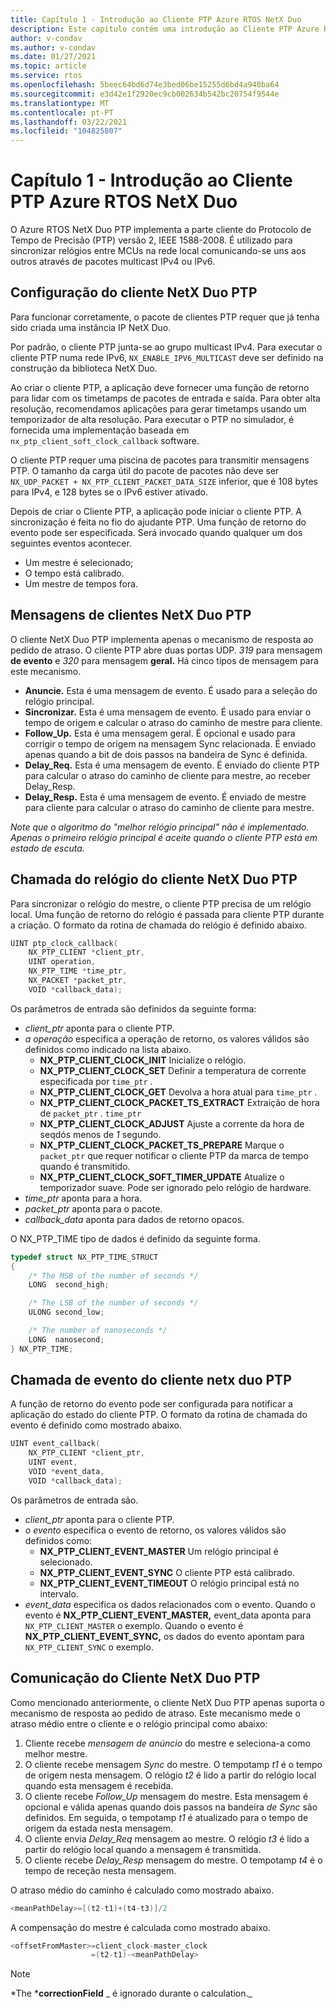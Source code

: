 ```yaml
---
title: Capítulo 1 - Introdução ao Cliente PTP Azure RTOS NetX Duo
description: Este capítulo contém uma introdução ao Cliente PTP Azure RTOS NetX Duo.
author: v-condav
ms.author: v-condav
ms.date: 01/27/2021
ms.topic: article
ms.service: rtos
ms.openlocfilehash: 5beec64bd6d74e3bed06be15255d6bd4a940ba64
ms.sourcegitcommit: e3d42e1f2920ec9cb002634b542bc20754f9544e
ms.translationtype: MT
ms.contentlocale: pt-PT
ms.lasthandoff: 03/22/2021
ms.locfileid: "104825807"
---
```

# <a name="chapter-1---introduction-to-azure-rtos-netx-duo-ptp-client"></a>Capítulo 1 - Introdução ao Cliente PTP Azure RTOS NetX Duo

O Azure RTOS NetX Duo PTP implementa a parte cliente do Protocolo de Tempo de Precisão (PTP) versão 2, IEEE 1588-2008. É utilizado para sincronizar relógios entre MCUs na rede local comunicando-se uns aos outros através de pacotes multicast IPv4 ou IPv6.

## <a name="netx-duo-ptp-client-setup"></a>Configuração do cliente NetX Duo PTP

Para funcionar corretamente, o pacote de clientes PTP requer que já tenha sido criada uma instância IP NetX Duo.

Por padrão, o cliente PTP junta-se ao grupo multicast IPv4. Para executar o cliente PTP numa rede IPv6, `NX_ENABLE_IPV6_MULTICAST` deve ser definido na construção da biblioteca NetX Duo.

Ao criar o cliente PTP, a aplicação deve fornecer uma função de retorno para lidar com os timetamps de pacotes de entrada e saída. Para obter alta resolução, recomendamos aplicações para gerar timetamps usando um temporizador de alta resolução. Para executar o PTP no simulador, é fornecida uma implementação baseada em `nx_ptp_client_soft_clock_callback` software.

O cliente PTP requer uma piscina de pacotes para transmitir mensagens PTP. O tamanho da carga útil do pacote de pacotes não deve ser `NX_UDP_PACKET + NX_PTP_CLIENT_PACKET_DATA_SIZE` inferior, que é 108 bytes para IPv4, e 128 bytes se o IPv6 estiver ativado.

Depois de criar o Cliente PTP, a aplicação pode iniciar o cliente PTP. A sincronização é feita no fio do ajudante PTP. Uma função de retorno do evento pode ser especificada. Será invocado quando qualquer um dos seguintes eventos acontecer.
* Um mestre é selecionado; 
* O tempo está calibrado.
* Um mestre de tempos fora.

## <a name="netx-duo-ptp-client-messages"></a>Mensagens de clientes NetX Duo PTP

O cliente NetX Duo PTP implementa apenas o mecanismo de resposta ao pedido de atraso. O cliente PTP abre duas portas UDP. *319* para mensagem **de evento** e *320* para mensagem **geral.** Há cinco tipos de mensagem para este mecanismo.

* **Anuncie.** Esta é uma mensagem de evento. É usado para a seleção do relógio principal.
* **Sincronizar.** Esta é uma mensagem de evento. É usado para enviar o tempo de origem e calcular o atraso do caminho de mestre para cliente.
* **Follow_Up.** Esta é uma mensagem geral. É opcional e usado para corrigir o tempo de origem na mensagem Sync relacionada. É enviado apenas quando a bit de dois passos na bandeira de Sync é definida.
* **Delay_Req.** Esta é uma mensagem de evento. É enviado do cliente PTP para calcular o atraso do caminho de cliente para mestre, ao receber Delay_Resp.
* **Delay_Resp.** Esta é uma mensagem de evento. É enviado de mestre para cliente para calcular o atraso do caminho de cliente para mestre.

*Note que o algoritmo do "melhor relógio principal" não é implementado. Apenas o primeiro relógio principal é aceite quando o cliente PTP está em estado de escuta.*

## <a name="netx-duo-ptp-client-clock-callback"></a>Chamada do relógio do cliente NetX Duo PTP
Para sincronizar o relógio do mestre, o cliente PTP precisa de um relógio local. Uma função de retorno do relógio é passada para cliente PTP durante a criação. O formato da rotina de chamada do relógio é definido abaixo.
```C
UINT ptp_clock_callback(
    NX_PTP_CLIENT *client_ptr, 
    UINT operation,
    NX_PTP_TIME *time_ptr, 
    NX_PACKET *packet_ptr,
    VOID *callback_data);
```
Os parâmetros de entrada são definidos da seguinte forma:
* *client_ptr* aponta para o cliente PTP.
* *a operação* especifica a operação de retorno, os valores válidos são definidos como indicado na lista abaixo.
  * **NX_PTP_CLIENT_CLOCK_INIT** Inicialize o relógio.
  * **NX_PTP_CLIENT_CLOCK_SET** Definir a temperatura de corrente especificada por `time_ptr` .
  * **NX_PTP_CLIENT_CLOCK_GET** Devolva a hora atual para `time_ptr` .
  * **NX_PTP_CLIENT_CLOCK_PACKET_TS_EXTRACT** Extraição de hora de `packet_ptr` . `time_ptr`
  * **NX_PTP_CLIENT_CLOCK_ADJUST** Ajuste a corrente da hora de seqdós menos de *1* segundo.
  * **NX_PTP_CLIENT_CLOCK_PACKET_TS_PREPARE** Marque o `packet_ptr` que requer notificar o cliente PTP da marca de tempo quando é transmitido.
  * **NX_PTP_CLIENT_CLOCK_SOFT_TIMER_UPDATE** Atualize o temporizador suave. Pode ser ignorado pelo relógio de hardware.
* *time_ptr* aponta para a hora.
* *packet_ptr* aponta para o pacote.
* *callback_data* aponta para dados de retorno opacos.

O NX_PTP_TIME tipo de dados é definido da seguinte forma.
```C
typedef struct NX_PTP_TIME_STRUCT
{
    /* The MSB of the number of seconds */
    LONG  second_high;

    /* The LSB of the number of seconds */
    ULONG second_low;

    /* The number of nanoseconds */
    LONG  nanosecond;
} NX_PTP_TIME;
```

## <a name="netx-duo-ptp-client-event-callback"></a>Chamada de evento do cliente netx duo PTP
A função de retorno do evento pode ser configurada para notificar a aplicação do estado do cliente PTP. O formato da rotina de chamada do evento é definido como mostrado abaixo.
```C
UINT event_callback(
    NX_PTP_CLIENT *client_ptr, 
    UINT event, 
    VOID *event_data, 
    VOID *callback_data);
```
Os parâmetros de entrada são.
* *client_ptr* aponta para o cliente PTP.
* *o evento* especifica o evento de retorno, os valores válidos são definidos como:
  * **NX_PTP_CLIENT_EVENT_MASTER** Um relógio principal é selecionado.
  * **NX_PTP_CLIENT_EVENT_SYNC** O cliente PTP está calibrado.
  * **NX_PTP_CLIENT_EVENT_TIMEOUT** O relógio principal está no intervalo.
* *event_data* especifica os dados relacionados com o evento. Quando o evento é **NX_PTP_CLIENT_EVENT_MASTER,** event_data aponta para `NX_PTP_CLIENT_MASTER` o exemplo. Quando o evento é **NX_PTP_CLIENT_EVENT_SYNC,** os dados do evento apontam para `NX_PTP_CLIENT_SYNC` o exemplo.

## <a name="netx-duo-ptp-client-communication"></a>Comunicação do Cliente NetX Duo PTP
Como mencionado anteriormente, o cliente NetX Duo PTP apenas suporta o mecanismo de resposta ao pedido de atraso. Este mecanismo mede o atraso médio entre o cliente e o relógio principal como abaixo:
1. Cliente recebe *mensagem de anúncio* do mestre e seleciona-a como melhor mestre.
1. O cliente recebe mensagem *Sync* do mestre. O tempotamp *t1* é o tempo de origem nesta mensagem. O relógio *t2* é lido a partir do relógio local quando esta mensagem é recebida.
1. O cliente recebe *Follow_Up* mensagem do mestre. Esta mensagem é opcional e válida apenas quando dois passos na bandeira *de Sync* são definidos. Em seguida, o tempotamp *t1* é atualizado para o tempo de origem da estada nesta mensagem.
1. O cliente envia *Delay_Req* mensagem ao mestre. O relógio *t3* é lido a partir do relógio local quando a mensagem é transmitida.
1. O cliente recebe *Delay_Resp* mensagem do mestre. O tempotamp *t4* é o tempo de receção nesta mensagem.

O atraso médio do caminho é calculado como mostrado abaixo.
```C
<meanPathDelay>=[(t2-t1)+(t4-t3)]/2
```
A compensação do mestre é calculada como mostrado abaixo.
```C
<offsetFromMaster>=client_clock-master_clock
                  =(t2-t1)-<meanPathDelay>
```

> [!NOTE]
> *The ***correctionField** _ é ignorado durante o calculation._